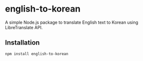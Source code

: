 
# english-to-korean

A simple Node.js package to translate English text to Korean using LibreTranslate API.

## Installation

```bash
npm install english-to-korean

